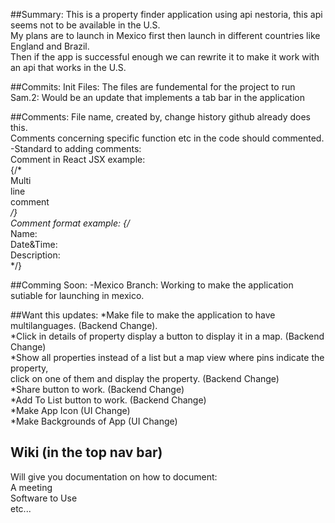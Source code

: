 ##Summary:
This is a property finder application using api nestoria, this api seems not to be available in the U.S. <br>
My plans are to launch in Mexico first then launch in different countries like England and Brazil. <br>
Then if the app is successful enough we can rewrite it to make it work with an api that works in the U.S. <br>


##Commits: 
  Init Files: The files are fundemental for the project to run <br>
  Sam.2: Would be an update that implements a tab bar in the application <br>
  

##Comments: 
 File name, created by, change history github already does this. <br>
 Comments concerning specific function etc in the code should commented. <br>
 -Standard to adding comments: <br>
  Comment in React JSX example: <br>
    {/* <br>
      Multi <br>
      line <br>
      comment <br>
    */}  <br>
  Comment format example:
    {/* <br>
      Name: <br>
      Date&Time:<br>
      Description: <br>
    */}  <br>


##Comming Soon:
  -Mexico Branch: Working to make the application sutiable for launching in mexico. <br>
  
  
##Want this updates: 
*Make file to make the application to have multilanguages. (Backend Change). <br>
*Click in details of property display a button to display it in a map.  (Backend Change) <br>
*Show all properties instead of a list but a map view where pins indicate the property,  <br>
  click on one of them and display the property. (Backend Change) <br>
*Share button to work. (Backend Change) <br>
*Add To List button to work. (Backend Change) <br>
*Make App Icon (UI Change) <br>
*Make Backgrounds of App (UI Change) <br>


## Wiki (in the top nav bar) 
Will give you documentation on how to document: <br>
A meeting <br>
Software to Use <br>
etc... <br>
